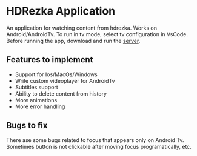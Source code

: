 # HDRezka Application

An application for watching content from hdrezka. Works on Android/AndroidTv. To run in tv mode, select tv configuration in VsCode. Before running the app, download and run the [server](https://github.com/vovaklh/HdRezkaApi). 

## Features to implement

- Support for Ios/MacOs/Windows
- Write custom videoplayer for AndroidTv
- Subtitles support
- Ability to delete content from history
- More animations
- More error handling

## Bugs to fix

There ase some bugs related to focus that appears only on Android Tv. Sometimes button is not clickable after moving focus programatically, etc.
